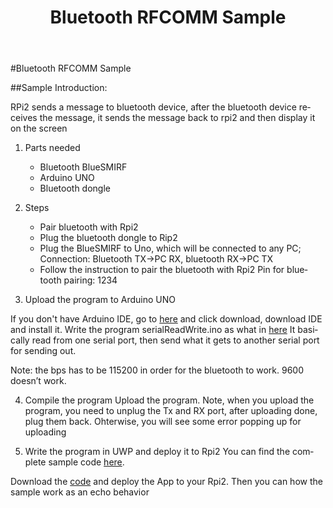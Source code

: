 ﻿---
layout: default
title: Bluetooth RFCOMM Sample
permalink: /en-US/win10/samples/BTSerial.htm
lang: en-US
---
#Bluetooth RFCOMM Sample

##Sample Introduction:

RPi2 sends a message to bluetooth device, after the bluetooth device receives the message, it sends the message
back to rpi2 and then display it on the screen

1. Parts needed
	- Bluetooth BlueSMIRF
	- Arduino UNO
	- Bluetooth dongle
	
2.	Steps
	- Pair bluetooth with Rpi2
	- Plug the bluetooth dongle to Rip2
	- Plug the BlueSMIRF to Uno, which will be connected to any PC; 
	  Connection: Bluetooth TX->PC RX, bluetooth RX->PC TX
    - Follow the instruction to pair the bluetooth with Rpi2
		Pin for bluetooth pairing: 1234
 
3.	Upload the program to Arduino UNO

If you don't have Arduino IDE, go to [here](https://www.arduino.cc/) and click download, download IDE and install it.
Write the program serialReadWrite.ino as what in [here](https://github.com/ms-iot/samples/blob/develop/BTSerial/serialReadWrite.ino)
It basically read from one serial port, then send what it gets to another serial port for sending out.


Note: the bps has to be 115200 in order for the bluetooth to work. 9600 doesn’t work.
 
4. Compile the program
   Upload the program. Note, when you upload the program, you need to unplug the Tx and RX port, 
   after uploading done, plug them back. Ohterwise, you will see some error popping up for uploading
 
5.	Write the program in UWP and deploy it to Rpi2
	You can find the complete sample code [here](https://github.com/ms-iot/samples/tree/develop/BTSerial).
 
Download the [code](https://github.com/ms-iot/samples/tree/develop/BTSerial) and deploy the App to your Rpi2. Then you can how the sample work as an echo behavior



